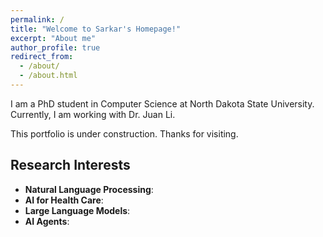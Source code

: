 ```yaml
---
permalink: /
title: "Welcome to Sarkar's Homepage!"
excerpt: "About me"
author_profile: true
redirect_from: 
  - /about/
  - /about.html
---
```




I am a PhD student in Computer Science at North Dakota State University. Currently, I am working with Dr. Juan Li.


This portfolio is under construction. Thanks for visiting.


## Research Interests

- **Natural Language Processing**:
- **AI for Health Care**:
- **Large Language Models**:
- **AI Agents**: